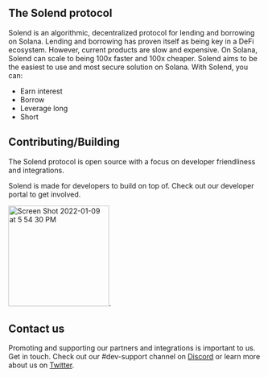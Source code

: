 ## The Solend protocol

Solend is an algorithmic, decentralized protocol for lending and borrowing on Solana.
Lending and borrowing has proven itself as being key in a DeFi ecosystem. However, current products are slow and expensive. On Solana, Solend can scale to being 100x faster and 100x cheaper. Solend aims to be the easiest to use and most secure solution on Solana.
With Solend, you can:
- Earn interest
- Borrow
- Leverage long
- Short

## Contributing/Building

The Solend protocol is open source with a focus on developer friendliness and integrations.

Solend is made for developers to build on top of. Check out our developer portal to get involved.

[
<img width="200" alt="Screen Shot 2022-01-09 at 5 54 30 PM" src="https://user-images.githubusercontent.com/89805726/148710356-a6cdb798-934a-459d-b795-d4a1099168db.png">](https://dev.solend.fi/).

## Contact us

Promoting and supporting our partners and integrations is important to us. Get in touch. Check out our #dev-support channel on [Discord](https://discord.com/invite/aGXvPNGXDT) or learn more about us on [Twitter](https://twitter.com/solendprotocol).
